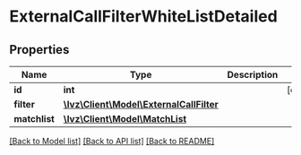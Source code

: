 # ExternalCallFilterWhiteListDetailed

## Properties
Name | Type | Description | Notes
------------ | ------------- | ------------- | -------------
**id** | **int** |  | [optional] 
**filter** | [**\Ivz\Client\Model\ExternalCallFilter**](ExternalCallFilter.md) |  | 
**matchlist** | [**\Ivz\Client\Model\MatchList**](MatchList.md) |  | 

[[Back to Model list]](../README.md#documentation-for-models) [[Back to API list]](../README.md#documentation-for-api-endpoints) [[Back to README]](../README.md)



